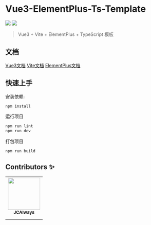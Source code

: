 # Vue3-ElementPlus-Ts-Template

![](https://img.shields.io/badge/Vue-%5E3.2.37-42b883)
![](https://img.shields.io/badge/Elenent--Plus-%5E2.2.4-409eff)

> Vue3 + Vite + ElementPlus + TypeScript 模板

## 文档

[Vue3文档](https://staging-cn.vuejs.org/)
[Vite文档](https://cn.vitejs.dev/)
[ElementPlus文档](https://element-plus.org/zh-CN/)

## 快速上手

安装依赖:

```bash
npm install
```

运行项目

```bash
npm run lint
npm run dev
```

打包项目
```bash
npm run build
```

## Contributors ✨

<table>
  <tr>
    <td align="center"><a href="https://www.zhangsifan.com"><img src="https://avatars.githubusercontent.com/u/40380551?s=100" width="100px;" alt=""/><br /><sub><b>JCAlways</b></sub></a><br /><a href="https://github.com/JCAlways" title="github"><img src="https://github.githubassets.com/images/icons/emoji/octocat.png" width="10px;" alt=""/></a></td>
  </tr>
</table>